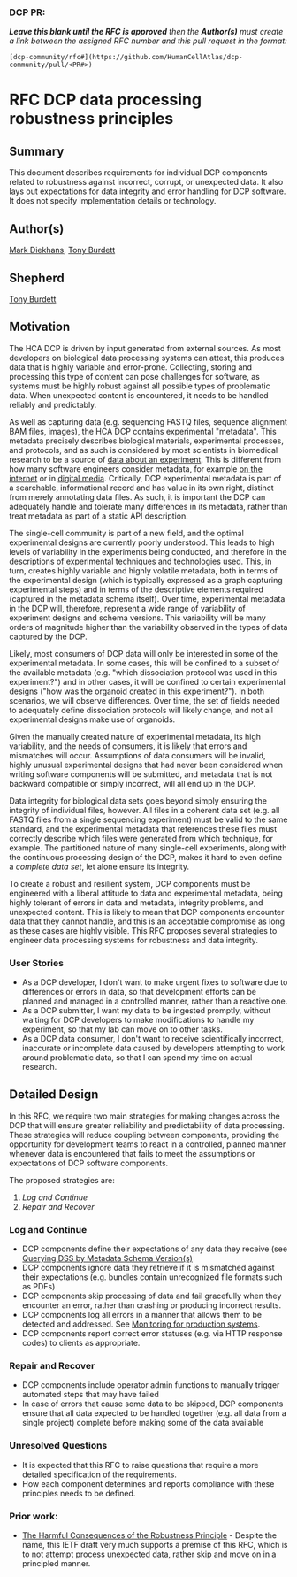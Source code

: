 ### DCP PR:

***Leave this blank until the RFC is approved** then the **Author(s)** must create a link between the assigned RFC number and this pull request in the format:*

`[dcp-community/rfc#](https://github.com/HumanCellAtlas/dcp-community/pull/<PR#>)`

# RFC DCP data processing robustness principles

## Summary

This document describes requirements for individual DCP components related to robustness against incorrect, corrupt, or unexpected data.  It also lays out expectations for data integrity and error handling for DCP software.  It does not specify implementation details or technology.

## Author(s)

[Mark Diekhans](mailto:markd@ucsc.edu),
[Tony Burdett](mailto:tburdett@ebi.ac.uk)

## Shepherd
[Tony Burdett](mailto:tburdett@ebi.ac.uk)

## Motivation

The HCA DCP is driven by input generated from external sources. As most developers on biological data processing systems can attest, this produces data that is highly variable and error-prone. Collecting, storing and processing this type of content can pose challenges for software, as systems must be highly robust against all possible types of problematic data. When unexpected content is encountered, it needs to be handled reliably and predictably.

As well as capturing data (e.g. sequencing FASTQ files, sequence alignment BAM files, images), the HCA DCP contains experimental "metadata". This metadata precisely describes biological materials, experimental processes, and protocols, and as such is considered by most scientists in biomedical research to be a source of [data about an experiment](https://en.wikipedia.org/wiki/Metadata#In_biomedical_research). This is different from how many software engineers consider metadata, for example [on the internet](https://en.wikipedia.org/wiki/Metadata#On_the_Internet) or in [digital media](https://en.wikipedia.org/wiki/Metadata#In_broadcast_industry). Critically, DCP experimental metadata is part of a searchable, informational record and has value in its own right, distinct from merely annotating data files. As such, it is important the DCP can adequately handle and tolerate many differences in its metadata, rather than treat metadata as part of a static API description.

The single-cell community is part of a new field, and the optimal experimental designs are currently poorly understood. This leads to high levels of variability in the experiments being conducted, and therefore in the descriptions of experimental techniques and technologies used. This, in turn, creates highly variable and highly volatile metadata, both in terms of the experimental design (which is typically expressed as a graph capturing experimental steps) and in terms of the descriptive elements required (captured in the metadata schema itself). Over time, experimental metadata in the DCP will, therefore, represent a wide range of variability of experiment designs and schema versions. This variability will be many orders of magnitude higher than the variability observed in the types of data captured by the DCP.

Likely, most consumers of DCP data will only be interested in some of the experimental metadata. In some cases, this will be confined to a subset of the available metadata (e.g. "which dissociation protocol was used in this experiment?") and in other cases, it will be confined to certain experimental designs ("how was the organoid created in this experiment?"). In both scenarios, we will observe differences. Over time, the set of fields needed to adequately define dissociation protocols will likely change, and not all experimental designs make use of organoids.

Given the manually created nature of experimental metadata, its high variability, and the needs of consumers, it is likely that errors and mismatches will occur. Assumptions of data consumers will be invalid, highly unusual experimental designs that had never been considered when writing software components will be submitted, and metadata that is not backward compatible or simply incorrect, will all end up in the DCP.

Data integrity for biological data sets goes beyond simply ensuring the integrity of individual files, however. All files in a coherent data set (e.g. all FASTQ files from a single sequencing experiment) must be valid to the same standard, and the experimental metadata that references these files must correctly describe which files were generated from which technique, for example. The partitioned nature of many single-cell experiments, along with the continuous processing design of the DCP, makes it hard to even define a *complete data set*, let alone ensure its integrity.

To create a robust and resilient system, DCP components must be engineered with a liberal attitude to data and experimental metadata, being highly tolerant of errors in data and metadata, integrity problems, and unexpected content. This is likely to mean that DCP components encounter data that they cannot handle, and this is an acceptable compromise as long as these cases are highly visible. This RFC proposes several strategies to engineer data processing systems for robustness and data integrity.

### User Stories

- As a DCP developer, I don't want to make urgent fixes to software due to differences or errors in data, so that development efforts can be planned and managed in a controlled manner, rather than a reactive one.
- As a DCP submitter, I want my data to be ingested promptly, without waiting for DCP developers to make modifications to handle my experiment, so that my lab can move on to other tasks.
- As a DCP data consumer, I don't want to receive scientifically incorrect, inaccurate or incomplete data caused by developers attempting to work around problematic data, so that I can spend my time on actual research.

## Detailed Design

In this RFC, we require two main strategies for making changes across the DCP that will ensure greater reliability and predictability of data processing. These strategies will reduce coupling between components, providing the opportunity for development teams to react in a controlled, planned manner whenever data is encountered that fails to meet the assumptions or expectations of DCP software components.

The proposed strategies are:
1. *Log and Continue*
2. *Repair and Recover*

### Log and Continue

- DCP components define their expectations of any data they receive (see 
[Querying DSS by Metadata Schema Version(s)](https://github.com/HumanCellAtlas/dcp-community/blob/master/rfcs/text/0011-query-by-metadata-schema-versions.md)
- DCP components ignore data they retrieve if it is mismatched against their expectations (e.g. bundles contain unrecognized file formats such as PDFs)
- DCP components skip processing of data and fail gracefully when they encounter an error, rather than crashing or producing incorrect results.
- DCP components log all errors in a manner that allows them to be detected and addressed.  See [Monitoring for production systems](https://github.com/HumanCellAtlas/dcp-community/blob/master/rfcs/text/0002-monitoring-for-production-systems.md).
- DCP components report correct error statuses (e.g. via HTTP response codes) to clients as appropriate.


### Repair and Recover

- DCP components include operator admin functions to manually trigger automated steps that may have failed
- In case of errors that cause some data to be skipped, DCP components ensure that all data expected to be handled together (e.g. all data from a single project) complete before making some of the data available


### Unresolved Questions

- It is expected that this RFC to raise questions that require a more detailed specification of the requirements.
- How each component determines and reports compliance with these principles needs to be defined.

### Prior work:
- [The Harmful Consequences of the Robustness Principle](https://tools.ietf.org/html/draft-iab-protocol-maintenance-03) - Despite the name, this IETF draft very much supports a premise of this RFC, which is to not attempt process unexpected data, rather skip and move on in a principled manner.
